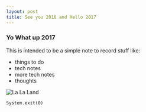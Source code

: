 ```yaml
---
layout: post
title: See you 2016 and Hello 2017
---
```


### Yo What up 2017

This is intended to be a simple note to record stuff like:

* things to do
* tech notes
* more tech notes
* thoughts


![La La Land](http://cdn.collider.com/wp-content/uploads/2016/07/la-la-land-ryan-gosling-emma-stone.jpg)


```
System.exit(0)
```
